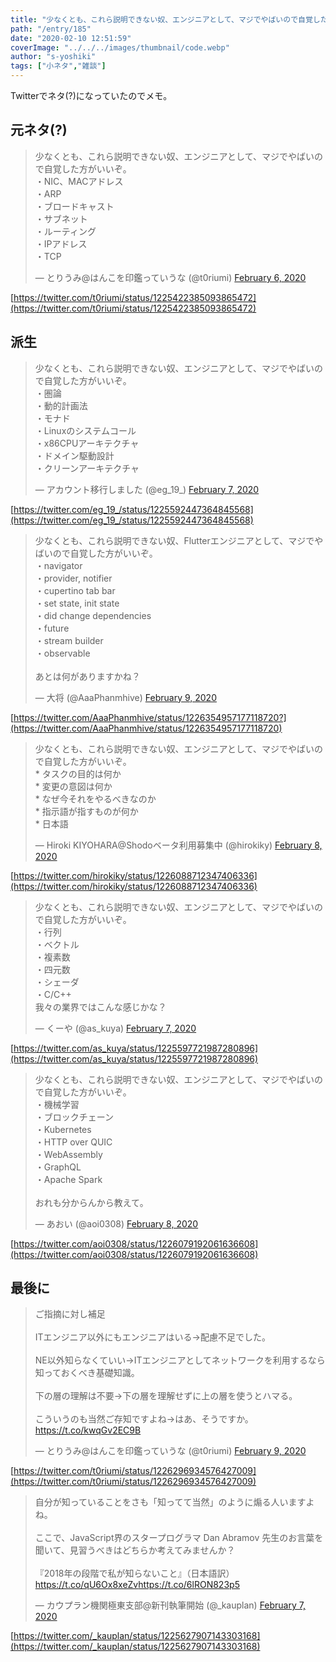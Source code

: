 ```yaml
---
title: "少なくとも、これら説明できない奴、エンジニアとして、マジでやばいので自覚した方がいいぞ。について"
path: "/entry/185"
date: "2020-02-10 12:51:59"
coverImage: "../../../images/thumbnail/code.webp"
author: "s-yoshiki"
tags: ["小ネタ","雑談"]
---
```



Twitterでネタ(?)になっていたのでメモ。

## 元ネタ(?)

<blockquote class="twitter-tweet"><p lang="ja" dir="ltr">少なくとも、これら説明できない奴、エンジニアとして、マジでやばいので自覚した方がいいぞ。<br>・NIC、MACアドレス<br>・ARP<br>・ブロードキャスト<br>・サブネット<br>・ルーティング<br>・IPアドレス<br>・TCP</p>&mdash; とりうみ@はんこを印鑑っていうな (@t0riumi) <a href="https://twitter.com/t0riumi/status/1225422385093865472?ref_src=twsrc%5Etfw">February 6, 2020</a></blockquote> <script async src="https://platform.twitter.com/widgets.js" charset="utf-8"></script>

[https://twitter.com/t0riumi/status/1225422385093865472](https://twitter.com/t0riumi/status/1225422385093865472)

## 派生

<blockquote class="twitter-tweet"><p lang="ja" dir="ltr">少なくとも、これら説明できない奴、エンジニアとして、マジでやばいので自覚した方がいいぞ。<br>・圏論<br>・動的計画法<br>・モナド<br>・Linuxのシステムコール<br>・x86CPUアーキテクチャ<br>・ドメイン駆動設計<br>・クリーンアーキテクチャ</p>&mdash; アカウント移行しました (@eg_19_) <a href="https://twitter.com/eg_19_/status/1225592447364845568?ref_src=twsrc%5Etfw">February 7, 2020</a></blockquote> <script async src="https://platform.twitter.com/widgets.js" charset="utf-8"></script>

[https://twitter.com/eg_19_/status/1225592447364845568](https://twitter.com/eg_19_/status/1225592447364845568)


<blockquote class="twitter-tweet"><p lang="ja" dir="ltr">少なくとも、これら説明できない奴、Flutterエンジニアとして、マジでやばいので自覚した方がいいぞ。<br>・navigator<br>・provider, notifier<br>・cupertino tab bar<br>・set state, init state<br>・did change dependencies <br>・future <br>・stream builder<br>・observable <br><br>あとは何がありますかね？</p>&mdash; 大将 (@AaaPhanmhive) <a href="https://twitter.com/AaaPhanmhive/status/1226354957177118720?ref_src=twsrc%5Etfw">February 9, 2020</a></blockquote> <script async src="https://platform.twitter.com/widgets.js" charset="utf-8"></script>

[https://twitter.com/AaaPhanmhive/status/1226354957177118720?](https://twitter.com/AaaPhanmhive/status/1226354957177118720)

<blockquote class="twitter-tweet"><p lang="ja" dir="ltr">少なくとも、これら説明できない奴、エンジニアとして、マジでやばいので自覚した方がいいぞ。<br>* タスクの目的は何か<br>* 変更の意図は何か<br>* なぜ今それをやるべきなのか<br>* 指示語が指すものが何か<br>* 日本語</p>&mdash; Hiroki KIYOHARA@Shodoベータ利用募集中 (@hirokiky) <a href="https://twitter.com/hirokiky/status/1226088712347406336?ref_src=twsrc%5Etfw">February 8, 2020</a></blockquote> <script async src="https://platform.twitter.com/widgets.js" charset="utf-8"></script>

[https://twitter.com/hirokiky/status/1226088712347406336](https://twitter.com/hirokiky/status/1226088712347406336)


<blockquote class="twitter-tweet"><p lang="ja" dir="ltr">少なくとも、これら説明できない奴、エンジニアとして、マジでやばいので自覚した方がいいぞ。<br>・行列<br>・ベクトル<br>・複素数<br>・四元数<br>・シェーダ<br>・C/C++<br>我々の業界ではこんな感じかな？</p>&mdash; くーや (@as_kuya) <a href="https://twitter.com/as_kuya/status/1225597721987280896?ref_src=twsrc%5Etfw">February 7, 2020</a></blockquote> <script async src="https://platform.twitter.com/widgets.js" charset="utf-8"></script>

[https://twitter.com/as_kuya/status/1225597721987280896](https://twitter.com/as_kuya/status/1225597721987280896)

<blockquote class="twitter-tweet"><p lang="ja" dir="ltr">少なくとも、これら説明できない奴、エンジニアとして、マジでやばいので自覚した方がいいぞ。<br>・機械学習<br>・ブロックチェーン<br>・Kubernetes<br>・HTTP over QUIC<br>・WebAssembly<br>・GraphQL<br>・Apache Spark<br><br>おれも分からんから教えて。</p>&mdash; あおい (@aoi0308) <a href="https://twitter.com/aoi0308/status/1226079192061636608?ref_src=twsrc%5Etfw">February 8, 2020</a></blockquote> <script async src="https://platform.twitter.com/widgets.js" charset="utf-8"></script>

[https://twitter.com/aoi0308/status/1226079192061636608](https://twitter.com/aoi0308/status/1226079192061636608)

## 最後に

<blockquote class="twitter-tweet"><p lang="ja" dir="ltr">ご指摘に対し補足<br><br>ITエンジニア以外にもエンジニアはいる→配慮不足でした。<br><br>NE以外知らなくていい→ITエンジニアとしてネットワークを利用するなら知っておくべき基礎知識。<br><br>下の層の理解は不要→下の層を理解せずに上の層を使うとハマる。<br><br>こういうのも当然ご存知ですよね→はあ、そうですか。 <a href="https://t.co/kwqGv2EC9B">https://t.co/kwqGv2EC9B</a></p>&mdash; とりうみ@はんこを印鑑っていうな (@t0riumi) <a href="https://twitter.com/t0riumi/status/1226296934576427009?ref_src=twsrc%5Etfw">February 9, 2020</a></blockquote> <script async src="https://platform.twitter.com/widgets.js" charset="utf-8"></script>

[https://twitter.com/t0riumi/status/1226296934576427009](https://twitter.com/t0riumi/status/1226296934576427009)

<blockquote class="twitter-tweet"><p lang="ja" dir="ltr">自分が知っていることをさも「知ってて当然」のように煽る人いますよね。<br><br>ここで、JavaScript界のスタープログラマ Dan Abramov 先生のお言葉を聞いて、見習うべきはどちらか考えてみませんか？<br><br>『2018年の段階で私が知らないこと』（日本語訳）<a href="https://t.co/qU6Ox8xeZv">https://t.co/qU6Ox8xeZv</a><a href="https://t.co/6lRON823p5">https://t.co/6lRON823p5</a></p>&mdash; カウプラン機関極東支部@新刊執筆開始 (@_kauplan) <a href="https://twitter.com/_kauplan/status/1225627907143303168?ref_src=twsrc%5Etfw">February 7, 2020</a></blockquote> <script async src="https://platform.twitter.com/widgets.js" charset="utf-8"></script>

[https://twitter.com/_kauplan/status/1225627907143303168](https://twitter.com/_kauplan/status/1225627907143303168)